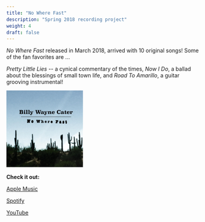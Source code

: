 ```yaml
---
title: "No Where Fast"
description: "Spring 2018 recording project"
weight: 4
draft: false
---
```


_No Where Fast_ released in March 2018, arrived with 10 original songs! Some of the fan favorites are ...

_Pretty Little Lies_ -- a cynical commentary of the times,  _Now I Do_, a ballad about the blessings of small town life, and _Road To Amarillo_, a guitar grooving instrumental!

![No Where Fast alt ><](/images/nowherefastcover.jpg)

**Check it out:**

[Apple Music](https://geo.music.apple.com/us/album/no-where-fast/1352777097?itsct=music_box_link&itscg=30200&ls=1&app=music)

[Spotify](https://open.spotify.com/album/23kuRTOjT6h8ORXJ8L5sTb)

[YouTube](https://www.youtube.com/playlist?list=OLAK5uy_n-oR-FAc4Yd5Xeq5N5JCuyWw9KqUHpQrI)